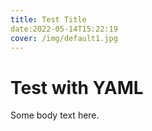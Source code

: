 ```yaml
--- 
title: Test Title
date:2022-05-14T15:22:19
cover: /img/default1.jpg 
---
```


# Test with YAML
Some body text here.